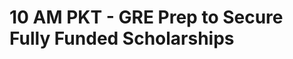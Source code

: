 # 10 AM PKT - GRE Prep to Secure Fully Funded Scholarships

<!-- - ## Week 

   1. [Day 1](https://www.facebook.com/iCodeguru/videos/1582296325672528)
   2. [Day 2]()
   3. [Day 3]()
   4. [Day 4]()
   5. [Day 5]() -->

<!-- - ## Week 

   1. [Day 1]()
   2. [Day 2]()
   3. [Day 3]()
   4. [Day 4]()
   5. [Day 5]() -->